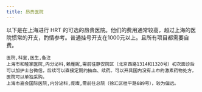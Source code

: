 ```yaml
---
title: 昂贵医院
---
```


以下是在上海进行 HRT 的可选的昂贵医院。他们的费用通常较高，超过上海的医院惯常的开支，酌情参考。普通挂号开支在1000元以上。且所有项目都需要自费。

```csv
医院,科室,医生,备注
上海市和睦家医院,内分泌科,赖雁妮,需前往静安院区（北京西路1314和1320号）初次面诊后可以加护士台微信，后续可以直接定期约抽血、续药。可以开具国内没有上市的激素药物处方，医院可以单独采购。
上海市嘉会国际医院,内分泌科,庞璨,需前往总院（徐汇区桂平路689号），较为偏远。
```
